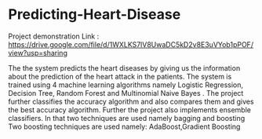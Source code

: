 # Predicting-Heart-Disease

Project demonstration Link : https://drive.google.com/file/d/1WXLKS7lV8UwaDC5kD2v8E3uVYob1pPOF/view?usp=sharing

The the system predicts the heart diseases by giving us the information about the prediction of the heart attack in the patients. 
The system is trained using 4 machine learning algorithms  namely Logistic Regression, Decision Tree, Random Forest and Multinomial Naive Bayes .
The project further classifies the accuracy algorithm and also compares them and gives the best accuracy algorithm. 
Further the project also implements ensemble classifiers. In that two techniques are used namely bagging and boosting
Two boosting techniques are used namely: AdaBoost,Gradient Boosting
